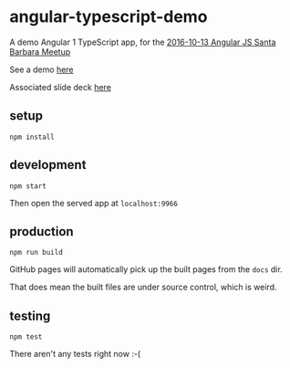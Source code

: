 angular-typescript-demo
=======================

A demo Angular 1 TypeScript app, for the [2016-10-13 Angular JS
Santa Barbara Meetup](https://www.meetup.com/AngularJS-Santa-Barbara/events/233258540/)
 
See a demo [here](https://whenther.github.io/angular-typescript-demo/)

Associated slide deck [here](https://docs.google.com/presentation/d/1J9Xr3Zgz9npQscvyr1jLHVYrslAxd29LPjxPuxzWffQ/edit?usp=sharing)

setup
-----
```
npm install
```

development
-----------
```
npm start
```
Then open the served app at `localhost:9966`

production
----------------------
```
npm run build
```
GitHub pages will automatically pick up the built pages from the `docs` dir.

That does mean the built files are under source control, which is weird.

testing
-------
```
npm test
```
There aren't any tests right now :-(